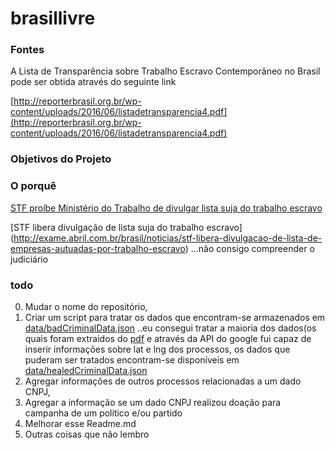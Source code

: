 # brasillivre

### Fontes
A Lista de Transparência sobre Trabalho Escravo Contemporâneo no Brasil pode ser obtida através do seguinte link

[http://reporterbrasil.org.br/wp-content/uploads/2016/06/listadetransparencia4.pdf](http://reporterbrasil.org.br/wp-content/uploads/2016/06/listadetransparencia4.pdf)

### Objetivos do Projeto

### O porquê
[STF proíbe Ministério do Trabalho de divulgar lista suja do trabalho escravo](http://oglobo.globo.com/economia/negocios/stf-proibe-ministerio-do-trabalho-de-divulgar-lista-suja-do-trabalho-escravo-14944492)


[STF libera divulgação de lista suja do trabalho escravo]
(http://exame.abril.com.br/brasil/noticias/stf-libera-divulgacao-de-lista-de-empresas-autuadas-por-trabalho-escravo)
...não consigo compreender o judiciário


### todo
0. Mudar o nome do repositório, 
1. Criar um script para tratar os dados que encontram-se armazenados em [data/badCriminalData.json](data/)
..eu  consegui tratar a maioria dos dados(os quais foram extraidos do [pdf](http://reporterbrasil.org.br/wp-content/uploads/2016/06/listadetransparencia4.pdf) e através da API do google fui capaz de inserir informações sobre lat e lng dos processos, os dados que puderam ser tratados encontram-se disponíveis em [data/healedCriminalData.json](data/)
2. Agregar informações de outros processos relacionadas a um dado CNPJ, 
3. Agregar a informação se um dado CNPJ realizou doação para campanha de um político e/ou partido
4. Melhorar esse Readme.md
5. Outras coisas que não  lembro


